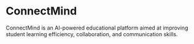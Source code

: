 # ConnectMind
ConnectMind is an AI-powered educational platform aimed at improving student learning efficiency, collaboration, and communication skills.
